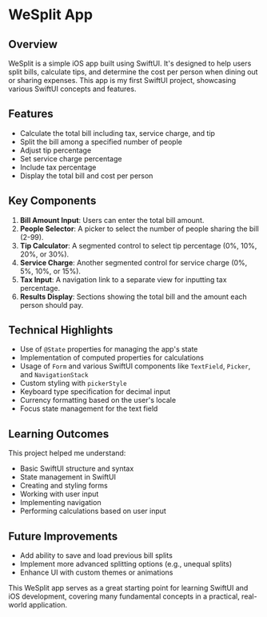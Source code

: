 # WeSplit App

## Overview
WeSplit is a simple iOS app built using SwiftUI. It's designed to help users split bills, calculate tips, and determine the cost per person when dining out or sharing expenses. This app is my first SwiftUI project, showcasing various SwiftUI concepts and features.

## Features
- Calculate the total bill including tax, service charge, and tip
- Split the bill among a specified number of people
- Adjust tip percentage
- Set service charge percentage
- Include tax percentage
- Display the total bill and cost per person

## Key Components
1. **Bill Amount Input**: Users can enter the total bill amount.
2. **People Selector**: A picker to select the number of people sharing the bill (2-99).
3. **Tip Calculator**: A segmented control to select tip percentage (0%, 10%, 20%, or 30%).
4. **Service Charge**: Another segmented control for service charge (0%, 5%, 10%, or 15%).
5. **Tax Input**: A navigation link to a separate view for inputting tax percentage.
6. **Results Display**: Sections showing the total bill and the amount each person should pay.

## Technical Highlights
- Use of `@State` properties for managing the app's state
- Implementation of computed properties for calculations
- Usage of `Form` and various SwiftUI components like `TextField`, `Picker`, and `NavigationStack`
- Custom styling with `pickerStyle`
- Keyboard type specification for decimal input
- Currency formatting based on the user's locale
- Focus state management for the text field

## Learning Outcomes
This project helped me understand:
- Basic SwiftUI structure and syntax
- State management in SwiftUI
- Creating and styling forms
- Working with user input
- Implementing navigation
- Performing calculations based on user input

## Future Improvements
- Add ability to save and load previous bill splits
- Implement more advanced splitting options (e.g., unequal splits)
- Enhance UI with custom themes or animations

This WeSplit app serves as a great starting point for learning SwiftUI and iOS development, covering many fundamental concepts in a practical, real-world application.
